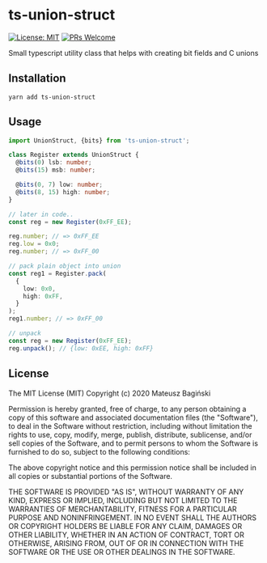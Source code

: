 # ts-union-struct

[![License: MIT](https://img.shields.io/badge/License-MIT-yellow.svg?style=flat-square)](https://opensource.org/licenses/MIT)
[![PRs Welcome](https://img.shields.io/badge/PRs-welcome-brightgreen.svg?style=flat-square)](http://makeapullrequest.com)

Small typescript utility class that helps with creating bit fields and C unions

## Installation
```
yarn add ts-union-struct
```

## Usage

```typescript
import UnionStruct, {bits} from 'ts-union-struct';

class Register extends UnionStruct {
  @bits(0) lsb: number;
  @bits(15) msb: number;

  @bits(0, 7) low: number;
  @bits(8, 15) high: number;
}

// later in code..
const reg = new Register(0xFF_EE);

reg.number; // => 0xFF_EE
reg.low = 0x0;
reg.number; // => 0xFF_00

// pack plain object into union
const reg1 = Register.pack(
  {
    low: 0x0,
    high: 0xFF,
  }
);
reg1.number; // => 0xFF_00

// unpack
const reg = new Register(0xFF_EE);
reg.unpack(); // {low: 0xEE, high: 0xFF}
```

## License

The MIT License (MIT)
Copyright (c) 2020 Mateusz Bagiński

Permission is hereby granted, free of charge, to any person obtaining a copy of this software and associated documentation files (the "Software"), to deal in the Software without restriction, including without limitation the rights to use, copy, modify, merge, publish, distribute, sublicense, and/or sell copies of the Software, and to permit persons to whom the Software is furnished to do so, subject to the following conditions:

The above copyright notice and this permission notice shall be included in all copies or substantial portions of the Software.

THE SOFTWARE IS PROVIDED "AS IS", WITHOUT WARRANTY OF ANY KIND, EXPRESS OR IMPLIED, INCLUDING BUT NOT LIMITED TO THE WARRANTIES OF MERCHANTABILITY, FITNESS FOR A PARTICULAR PURPOSE AND NONINFRINGEMENT. IN NO EVENT SHALL THE AUTHORS OR COPYRIGHT HOLDERS BE LIABLE FOR ANY CLAIM, DAMAGES OR OTHER LIABILITY, WHETHER IN AN ACTION OF CONTRACT, TORT OR OTHERWISE, ARISING FROM, OUT OF OR IN CONNECTION WITH THE SOFTWARE OR THE USE OR OTHER DEALINGS IN THE SOFTWARE.
